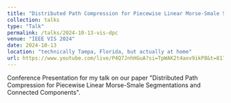 ```yaml
---
title: "Distributed Path Compression for Piecewise Linear Morse-Smale Segmentations and Connected Components"
collection: talks
type: "Talk"
permalink: /talks/2024-10-13-vis-dpc
venue: "IEEE VIS 2024"
date: 2024-10-13
location: "technically Tampa, Florida, but actually at home"
url: https://www.youtube.com/live/P4Q7JnhHGuA?si=TpWAK2t4aov9ikP8&t=8176
---
```


Conference Presentation for my talk on our paper "Distributed Path Compression for Piecewise Linear Morse-Smale Segmentations and Connected Components".